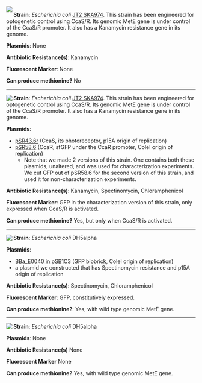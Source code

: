 
<img align="left" src="http://2018.igem.org/wiki/images/5/56/T--Waterloo--MeetMicro_JT2.png">

**Strain**: _Escherichia coli_ [JT2 SKA974](https://www.addgene.org/80403/). 
This strain has been engineered for optogenetic control using CcaS/R. Its genomic MetE gene is under control of the CcaS/R promoter. It also has a Kanamycin resistance gene in its genome. 


**Plasmids**: None


**Antibiotic Resistance(s)**: Kanamycin


**Fluorescent Marker**: None


**Can produce methionine?** No 



___________________________________

<img align="left" src="http://2018.igem.org/wiki/images/a/a9/T--Waterloo--MeetMicro_JT2CcaSR.png">

**Strain**: _Escherichia coli_ [JT2 SKA974](https://www.addgene.org/80403/). This strain has been engineered for optogenetic control using CcaS/R. Its genomic MetE gene is under control of the CcaS/R promoter. It also has a Kanamycin resistance gene in its genome. 

**Plasmids**:
- [pSR43.6r](https://www.addgene.org/63197/) (CcaS, its photoreceptor, p15A origin of replication)
- [pSR58.6](https://www.addgene.org/63176/) (CcaR, sfGFP under the CcaR promoter, ColeI origin of replication)
  - Note that we made 2 versions of this strain. One contains both these plasmids, unaltered, and was used for characterization 
 experiments. We cut GFP out of pSR58.6 for the second version of this strain, and used it for non-characterization experiments.   
 
**Antibiotic Resistance(s)**: Kanamycin, Spectinomycin, Chloramphenicol 

**Fluorescent Marker**: GFP in the characterization version of this strain, only expressed when CcaS/R is activated.

**Can produce methionine?** Yes, but only when CcaS/R is activated. 





___________________________________

<img align="left" src="http://2018.igem.org/wiki/images/c/c9/T--Waterloo--MeetMicro_GFP.png">

**Strain**: _Escherichia coli_ DH5alpha 

**Plasmids**:
- [BBa_E0040 in pSB1C3](http://parts.igem.org/Part:BBa_E0040) (GFP biobrick, ColeI origin of replication)
- a plasmid we constructed that has Spectinomycin resistance and p15A origin of replication

**Antibiotic Resistance(s)**: Spectinomycin, Chloramphenicol 

**Fluorescent Marker**: GFP, constitutively expressed. 

**Can produce methionine?**: Yes, with wild type genomic MetE gene. 

___________________________________

<img align="left" src="http://2018.igem.org/wiki/images/9/92/T--Waterloo--MeetMicro_dh5.png">

**Strain**: _Escherichia coli_ DH5alpha

**Plasmids**: None

**Antibiotic Resistance(s)** None

**Fluorescent Marker** None

**Can produce methionine?** Yes, with wild type genomic MetE gene. 
